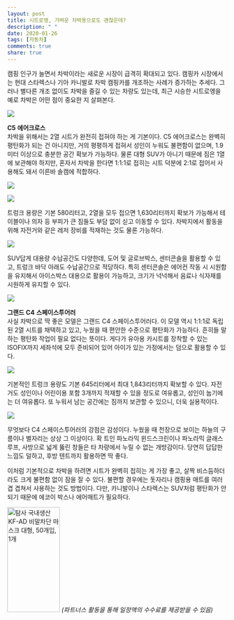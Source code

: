 ```yaml
---
layout: post
title: 시트로엥, 가벼운 차박용으로도 괜찮은데?
description: " "
date: 2020-01-26
tags: [자동차]
comments: true
share: true
---
```



캠핑 인구가 늘면서 차박이라는 새로운 시장이 급격히 확대되고 있다. 캠핑카 시장에서는 현대 스타렉스나 기아 카니발로 차박 캠핑카를 개조하는 사례가 증가하는 추세다. 그러나 별다른 개조 없이도 차박을 즐길 수 있는 차량도 있는데, 최근 시승한 시트로엥을 예로 차박은 어떤 점이 중요한 지 살펴본다.

![](https://post-phinf.pstatic.net/MjAyMDA1MjFfMjEw/MDAxNTkwMDM4NzUwNDk2.66LICL7Bj4cbo4zP7QCRorAmbs81LzAt32aJVeuYPXcg.-pjGoVW3DO9O_Oq_53THhjzxr4gYrmceDxqQ0GtU96Yg.JPEG/K46A7924.jpg?type=w1200)

**C5** **에어크로스**  
차박을 위해서는  2열 시트가 완전히 접혀야 하는 게 기본이다. C5 에어크로스는 완벽히 평탄화가 되는 건 아니지만, 거의 평평하게 접혀서 성인이 누워도 불편함이 없으며, 1.9미터 이상으로 충분한 공간 확보가 가능하다. 물론 대형  SUV가 아니기 때문에 짐은  1열에 보관해야 하지만, 혼자서 차박을 한다면  1:1:1로 접히는 시트 덕분에  2:1로 접어서 사용해도 돼서 이른바 솔캠에 적합하다.

![](https://post-phinf.pstatic.net/MjAyMDA1MjFfMTg4/MDAxNTkwMDM4NzUwNDY0.rAcixF3urOMs6l_BwShztcazKJ2uESftRDxkWuSuyCgg.Hn2P6VSxYQvNqRkuaXE3fDfGipQo4ra7R9QNzls-1MQg.JPEG/K46A7856.jpg?type=w1200)

![](https://post-phinf.pstatic.net/MjAyMDA1MjFfOSAg/MDAxNTkwMDM4NzUwNDYz.lU5NnyFUUTmsFH9VPGblqO-rTPReE3s8gpA8qaxmWpcg.xopFHXeYXMhsd1U5hdItPIKIlzqVsioPLkIL0cvPQEgg.JPEG/K46A7860.jpg?type=w1200)

트렁크 용량은 기본  580리터고, 2열을 모두 접으면  1,630리터까지 확보가 가능해서 테이블이나 의자 등 부피가 큰 짐들도 부담 없이 싣고 이동할 수 있다. 차박지에서 활동을 위해 자전거와 같은 레저 장비를 적재하는 것도 물론 가능하다.

![](https://post-phinf.pstatic.net/MjAyMDA1MjFfNzQg/MDAxNTkwMDM4NzUwMzY1.wcAVQsrBYTVS3BkgD4pjQ6Tfm_y6sHooHPfx41MZIPsg.M0orL11iIM4Uc_FtTGW2-IIv9Gn2MlEylS8H6BSTL4Eg.JPEG/K46A7868.jpg?type=w1200)

SUV답게 대용량 수납공간도 다양한데, 도어 및 글로브박스, 센터콘솔을 활용할 수 있고, 트렁크 바닥 아래도 수납공간으로 적당하다. 특히 센터콘솔은 에어컨 작동 시 시원함을 유지해서 아이스박스 대용으로 활용이 가능하고, 크기가 넉넉해서 음료나 식자재를 시원하게 유지할 수 있다.

![](https://post-phinf.pstatic.net/MjAyMDA1MjFfMTkg/MDAxNTkwMDM4NzUwNDk2.MKdPr0zkJfwYOVYeaGM8lByMPhL8-0YPUw2qLhlproEg.3cHcA8VKi13_6ADE3TorcT6vMXg36eYr_s7cST_z0ogg.JPEG/K46A9718.jpg?type=w1200)

**그랜드** **C4** **스페이스투어러**  
사실 차박으로 딱 좋은 모델은 그랜드  C4 스페이스투어러다.  이 모델 역시  1:1:1로 독립된  2열 시트를 채택하고 있고, 누웠을 때 편안한 수준으로 평탄화가 가능하다. 흔히들 말하는 평탄화 작업이 필요 없다는 뜻이다. 게다가 유아용 카시트를 장착할 수 있는  ISOFIX까지 세좌석에 모두 준비되어 있어 아이가 있는 가정에서는 덤으로 활용할 수 있다.

![](https://post-phinf.pstatic.net/MjAyMDA1MjFfOTYg/MDAxNTkwMDM4NzUwNDgw.MUwAl8RGALCBz1hpTSZvWdSLPLuwsmQQp0N8oElXvoIg.2ArOw42SHmyFJvlIGeTEItFIfQxXSakf4p8Nja0HjhQg.JPEG/K46A9732.jpg?type=w1200)

기본적인 트렁크 용량도 기본  645리터에서 최대  1,843리터까지 확보할 수 있다. 자전거도 성인이나 어린이용 포함  3개까지 적재할 수 있을 정도로 여유롭고, 성인이 눕기에는 더 여유롭다. 또 누워서 남는 공간에는 짐까지 보관할 수 있으니, 더욱 실용적이다.

![](https://post-phinf.pstatic.net/MjAyMDA1MjFfNDgg/MDAxNTkwMDM4NzUxMTU2.hL72YcWHpC-hwjDa0YIteoMkVcxBhbCuZM-zE9-WBMUg.rk15HSO6EUoQxYY67c2tKkKu5bxraTZCSGNentjs5GMg.JPEG/K46A9774.jpg?type=w1200)

무엇보다  C4 스페이스투어러의 강점은 감성이다. 누웠을 때 천장으로 보이는 하늘의 구름이나 별자리는 상상 그 이상이다. 확 트인 파노라믹 윈드스크린이나 파노라믹 글래스 루프, 사방으로 넓게 뚫린 창들은 타 차량에서 누릴 수 없는 개방감이다. 당연히 답답한 느낌도 덜하고, 후방 텐트까지 활용하면 딱 좋다.

이처럼 기본적으로 차박을 하려면 시트가 완벽히 접히는 게 가장 좋고, 살짝 비스듬하더라도 크게 불편함 없이 잠을 잘 수 있다. 불편할 경우에는 돗자리나 캠핑용 매트를 여러 겹 겹쳐서 사용하는 것도 방법이다. 다만, 카니발이나 스타렉스는  SUV처럼 평탄화가 안 되기 때문에 에코이 박스나 에어매트가 필요하다.

<a href="https://coupa.ng/bQq9j5" target="_blank" referrerpolicy="unsafe-url"><img src="https://static.coupangcdn.com/image/affiliate/banner/1d092b8367d69eb4804ebca5c24d068a@2x.jpg" alt="탐사 국내생산 KF-AD 비말차단 마스크 대형, 50개입, 1개" width="120" height="240"></a>
_(파트너스 활동을 통해 일정액의 수수료를 제공받을 수 있음)_
